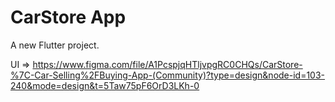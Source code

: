 # CarStore App

A new Flutter project.

UI => https://www.figma.com/file/A1PcspjqHTljvpgRC0CHQs/CarStore-%7C-Car-Selling%2FBuying-App-(Community)?type=design&node-id=103-240&mode=design&t=5Taw75pF6OrD3LKh-0
